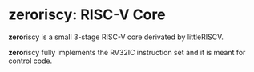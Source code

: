 # **zero**riscy: RISC-V Core

**zero**riscy is a small 3-stage RISC-V core derivated by littleRISCV.

**zero**riscy fully implements the RV32IC instruction set and it is meant for control code.